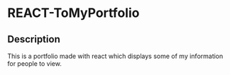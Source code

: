 # REACT-ToMyPortfolio

## Description
This is a portfolio made with react which displays some of my information for people to view.